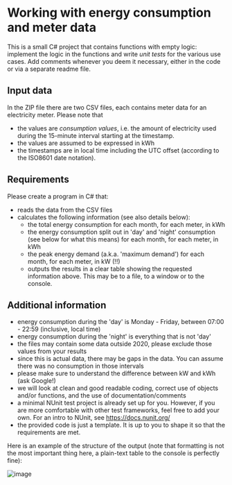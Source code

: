 # Working with energy consumption and meter data
This is a small C# project that contains functions with empty logic: implement the logic in the functions and write _unit tests_ for the various use cases. Add comments whenever you deem it necessary, either in the code or via a separate readme file.

## Input data
In the ZIP file there are two CSV files, each contains meter data for an electricity meter. Please note that
* the values are _consumption values_, i.e. the amount of electricity used during the 15-minute interval starting at the timestamp.
* the values are assumed to be expressed in kWh
* the timestamps are in local time including the UTC offset (according to the ISO8601 date notation). 

## Requirements
Please create a program in C# that:
* reads the data from the CSV files
* calculates the following information (see also details below):
  * the total energy consumption for each month, for each meter, in kWh
  * the energy consumption split out in 'day' and 'night' consumption (see below for what this means) for each month, for each meter, in kWh
  * the peak energy demand (a.k.a. 'maximum demand') for each month, for each meter, in kW (!!)
  * outputs the results in a clear table showing the requested information above. This may be to a file, to a window or to the console. 

## Additional information
* energy consumption during the 'day' is Monday - Friday, between 07:00 - 22:59 (inclusive, local time)
* energy consumption during the 'night' is everything that is not 'day'
* the files may contain some data outside 2020, please exclude those values from your results
* since this is actual data, there may be gaps in the data. You can assume there was no consumption in those intervals
* please make sure to understand the difference between kW and kWh (ask Google!)
* we will look at clean and good readable coding, correct use of objects and/or functions, and the use of documentation/comments
* a minimal NUnit test project is already set up for you. However, if you are more comfortable with other test frameworks, feel free to add your own. For an intro to NUnit, see https://docs.nunit.org/
* the provided code is just a template. It is up to you to shape it so that the requirements are met.

Here is an example of the structure of the output (note that formatting is not the most important thing here, a plain-text table to the console is perfectly fine):

![image](https://user-images.githubusercontent.com/5672785/152315456-5e6b92a1-1e3d-46be-9729-404f4f36735a.png)
